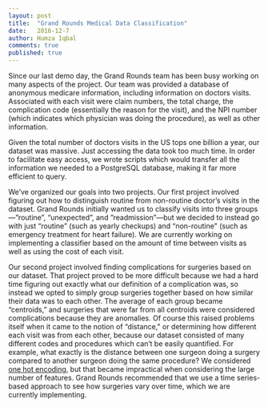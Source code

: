 ```yaml
---
layout: post
title:  "Grand Rounds Medical Data Classification"
date:   2016-12-7
author: Humza Iqbal
comments: true
published: true
---
```


Since our last demo day, the Grand Rounds team has been busy working on many aspects of the project. Our team was provided a database of anonymous medicare information, including information on doctors visits. Associated with each visit were claim numbers, the total charge, the complication code (essentially the reason for the visit), and the NPI number (which indicates which physician was doing the procedure), as well as other information.

<!-- break -->

Given the total number of doctors visits in the US tops one billion a year, our dataset was massive. Just accessing the data took too much time. In order to facilitate easy access, we wrote scripts which would transfer all the information we needed to a PostgreSQL database, making it far more efficient to query. 

We’ve organized our goals into two projects. Our first project involved figuring out how to distinguish routine from non-routine doctor’s visits in the dataset. Grand Rounds initially wanted us to classify visits into three groups—”routine”, “unexpected”, and ”readmission”—but we decided to instead go with just “routine” (such as yearly checkups) and “non-routine" (such as emergency treatment for heart failure). We are currently working on implementing a classifier based on the amount of time between visits as well as using the cost of each visit. 

Our second project involved finding complications for surgeries based on our dataset. That project proved to be more difficult because we had a hard time figuring out exactly what our definition of a complication was, so instead we opted to simply group surgeries together based on how similar their data was to each other. The average of each group became “centroids,” and surgeries that were far from all centroids were considered complications because they are anomalies. Of course this raised problems itself when it came to the notion of “distance," or determining how different each visit was from each other, because our dataset consisted of many different codes and procedures which can’t be easily quantified. For example, what exactly is the distance between one surgeon doing a surgery compared to another surgeon doing the same procedure? We considered [one hot encoding](https://en.wikipedia.org/wiki/One-hot), but that became impractical when considering the large number of features. Grand Rounds recommended that we use a time series-based approach to see how surgeries vary over time, which we are currently implementing.



